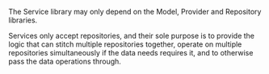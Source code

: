 ﻿The Service library may only depend on the Model, Provider and Repository libraries.

Services only accept repositories, and their sole purpose is to provide the logic that can stitch multiple repositories together,
operate on multiple repositories simultaneously if the data needs requires it, and to otherwise pass the data operations through.
